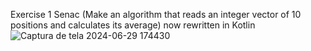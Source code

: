 Exercise 1 Senac (Make an algorithm that reads an integer vector of 10 positions and calculates its average) now rewritten in Kotlin
![Captura de tela 2024-06-29 174430](https://github.com/Zehlito/Exercicio-Vetor-e-Media-em-Kotlin/assets/92304737/39e7c6e9-6294-4ae1-ab05-53f05f9b2561)
